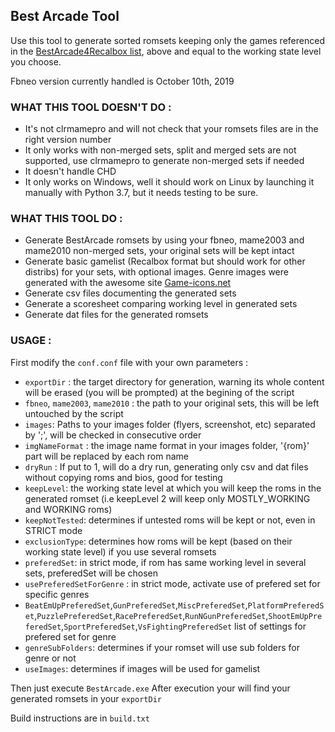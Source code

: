 ## Best Arcade Tool

Use this tool to generate sorted romsets keeping only the games referenced in the [BestArcade4Recalbox list](https://docs.google.com/spreadsheets/d/1F5tBguhRxpj1AQcnDWF6AVSx4av_Gm3cDQedQB7IECk/edit?usp=sharing), above and equal to the working state level you choose.

Fbneo version currently handled is October 10th, 2019

### WHAT THIS TOOL DOESN'T DO :
- It's not clrmamepro and will not check that your romsets files are in the right version number
- It only works with non-merged sets, split and merged sets are not supported, use clrmamepro to generate non-merged sets if needed
- It doesn't handle CHD
- It only works on Windows, well it should work on Linux by launching it manually with Python 3.7, but it needs testing to be sure.

### WHAT THIS TOOL DO :
- Generate BestArcade romsets by using your fbneo, mame2003 and mame2010 non-merged sets, your original sets will be kept intact
- Generate basic gamelist (Recalbox format but should work for other distribs) for your sets, with optional images. Genre images were generated with the awesome site [Game-icons.net](https://game-icons.net/)
- Generate csv files documenting the generated sets
- Generate a scoresheet comparing working level in generated sets
- Generate dat files for the generated romsets

### USAGE :
First modify the `conf.conf` file with your own parameters :
- `exportDir` : the target directory for generation, warning its whole content will be erased (you will be prompted) at the begining of the script
- `fbneo`, `mame2003`, `mame2010` : the path to your original sets, this will be left untouched by the script
- `images`: Paths to your images folder (flyers, screenshot, etc) separated by ';', will be checked in consecutive order
- `imgNameFormat` : the image name format in your images folder, '{rom}' part will be replaced by each rom name
- `dryRun` : If put to 1, will do a dry run, generating only csv and dat files without copying roms and bios, good for testing
- `keepLevel`: the working state level at which you will keep the roms in the generated romset (i.e keepLevel 2 will keep only MOSTLY_WORKING and WORKING roms)
- `keepNotTested`: determines if untested roms will be kept or not, even in STRICT mode
- `exclusionType`: determines how roms will be kept (based on their working state level) if you use several romsets
- `preferedSet`: in strict mode, if rom has same working level in several sets, preferedSet will be chosen
- `usePreferedSetForGenre` : in strict mode, activate use of prefered set for specific genres
- `BeatEmUpPreferedSet`,`GunPreferedSet`,`MiscPreferedSet`,`PlatformPreferedSet`,`PuzzlePreferedSet`,`RacePreferedSet`,`RunNGunPreferedSet`,`ShootEmUpPreferedSet`,`SportPreferedSet`,`VsFightingPreferedSet` list of settings for prefered set for genre
- `genreSubFolders`: determines if your romset will use sub folders for genre or not
- `useImages`: determines if images will be used for gamelist

Then just execute `BestArcade.exe`
After execution your will find your generated romsets in your `exportDir`

Build instructions are in `build.txt`

